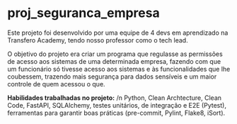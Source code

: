 # proj_seguranca_empresa

Este projeto foi desenvolvido por uma equipe de 4 devs em aprendizado na Transfero Academy, tendo nosso professor como o tech lead. 

O objetivo do projeto era criar um programa que regulasse as permissões de acesso aos sistemas de uma determinada empresa, fazendo com que um funcionário só tivesse acesso aos sistemas e às funcionalidades que lhe coubessem, trazendo mais segurança para dados sensíveis e um maior controle de quem acessou o que. 

**Habilidades trabalhadas no projeto:** /n Python, Clean Archtecture, Clean Code, FastAPI, SQLAlchemy, testes unitários, de integração e E2E (Pytest), ferramentas para garantir boas práticas (pre-commit, Pylint, Flake8, iSort).
